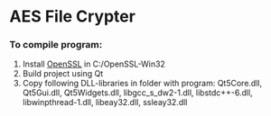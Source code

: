 # AES File Crypter
### To compile program:
1. Install [OpenSSL](https://www.openssl.org/source/) in C:/OpenSSL-Win32
2. Build project using Qt
3. Copy following DLL-libraries in folder with program: Qt5Core.dll, Qt5Gui.dll, Qt5Widgets.dll, libgcc_s_dw2-1.dll, libstdc++-6.dll, libwinpthread-1.dll, libeay32.dll, ssleay32.dll
